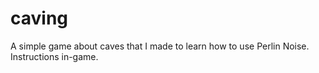 # caving
A simple game about caves that I made to learn how to use Perlin Noise. Instructions in-game.
